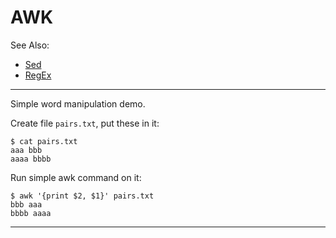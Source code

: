 
# AWK
See Also:
- [Sed](Sed.md)
- [RegEx](RegEx.md)


---

Simple word manipulation demo.
 
Create file ```pairs.txt```, put these in it:

    $ cat pairs.txt
    aaa bbb
    aaaa bbbb

Run simple awk command on it:

    $ awk '{print $2, $1}' pairs.txt 
    bbb aaa
    bbbb aaaa

---

